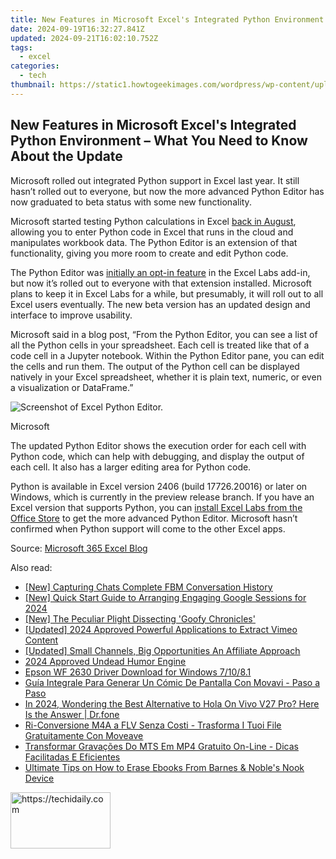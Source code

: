 ```yaml
---
title: New Features in Microsoft Excel's Integrated Python Environment – What You Need to Know About the Update
date: 2024-09-19T16:32:27.841Z
updated: 2024-09-21T16:02:10.752Z
tags:
  - excel
categories:
  - tech
thumbnail: https://static1.howtogeekimages.com/wordpress/wp-content/uploads/2024/04/an-excel-spreadsheet-in-the-background-with-the-excel-logo-in-front.jpg
---
```


## New Features in Microsoft Excel's Integrated Python Environment – What You Need to Know About the Update

Microsoft rolled out integrated Python support in Excel last year. It still hasn’t rolled out to everyone, but now the more advanced Python Editor has now graduated to beta status with some new functionality.

 Microsoft started testing Python calculations in Excel [back in August](https://fox-blue.techidaily.com/updated-in-2024-the-sleep-inducing-series-analyzing-video-bedtime-stories/), allowing you to enter Python code in Excel that runs in the cloud and manipulates workbook data. The Python Editor is an extension of that functionality, giving you more room to create and edit Python code.

 The Python Editor was [initially an opt-in feature](https://android-transfer.techidaily.com/in-2024-how-to-transfer-photos-from-honor-magic-v2-to-new-android-drfone-by-drfone-transfer-from-android-transfer-from-android/) in the Excel Labs add-in, but now it’s rolled out to everyone with that extension installed. Microsoft plans to keep it in Excel Labs for a while, but presumably, it will roll out to all Excel users eventually. The new beta version has an updated design and interface to improve usability.

 Microsoft said in a blog post, “From the Python Editor, you can see a list of all the Python cells in your spreadsheet. Each cell is treated like that of a code cell in a Jupyter notebook. Within the Python Editor pane, you can edit the cells and run them. The output of the Python cell can be displayed natively in your Excel spreadsheet, whether it is plain text, numeric, or even a visualization or DataFrame.”

![Screenshot of Excel Python Editor.](https://static1.howtogeekimages.com/wordpress/wp-content/uploads/2024/07/example_0.png) 

Microsoft

 The updated Python Editor shows the execution order for each cell with Python code, which can help with debugging, and display the output of each cell. It also has a larger editing area for Python code.

 Python is available in Excel version 2406 (build 17726.20016) or later on Windows, which is currently in the preview release branch. If you have an Excel version that supports Python, you can [install Excel Labs from the Office Store](https://support.microsoft.com/office/get-an-office-add-in-for-excel-d3df5854-0a4e-4169-9cc3-25177a288d3d) to get the more advanced Python Editor. Microsoft hasn’t confirmed when Python support will come to the other Excel apps.

 Source: [Microsoft 365 Excel Blog](https://techcommunity.microsoft.com/t5/excel-blog/graduating-the-python-editor-to-insiders-beta/ba-p/4185867)

<ins class="adsbygoogle"
     style="display:block"
     data-ad-format="autorelaxed"
     data-ad-client="ca-pub-7571918770474297"
     data-ad-slot="1223367746"></ins>

<ins class="adsbygoogle"
     style="display:block"
     data-ad-client="ca-pub-7571918770474297"
     data-ad-slot="8358498916"
     data-ad-format="auto"
     data-full-width-responsive="true"></ins>

<span class="atpl-alsoreadstyle">Also read:</span>
<div><ul>
<li><a href="https://screen-sharing-recording.techidaily.com/new-capturing-chats-complete-fbm-conversation-history/"><u>[New] Capturing Chats Complete FBM Conversation History</u></a></li>
<li><a href="https://video-screen-grab.techidaily.com/new-quick-start-guide-to-arranging-engaging-google-sessions-for-2024/"><u>[New] Quick Start Guide to Arranging Engaging Google Sessions for 2024</u></a></li>
<li><a href="https://some-approaches.techidaily.com/new-the-peculiar-plight-dissecting-goofy-chronicles/"><u>[New] The Peculiar Plight Dissecting 'Goofy Chronicles'</u></a></li>
<li><a href="https://vimeo-videos.techidaily.com/updated-2024-approved-powerful-applications-to-extract-vimeo-content/"><u>[Updated] 2024 Approved Powerful Applications to Extract Vimeo Content</u></a></li>
<li><a href="https://facebook-record-videos.techidaily.com/updated-small-channels-big-opportunities-an-affiliate-approach/"><u>[Updated] Small Channels, Big Opportunities An Affiliate Approach</u></a></li>
<li><a href="https://vp-tips.techidaily.com/2024-approved-undead-humor-engine/"><u>2024 Approved Undead Humor Engine</u></a></li>
<li><a href="https://hardware-help.techidaily.com/epson-wf-2630-driver-download-for-windows-71081/"><u>Epson WF 2630 Driver Download for Windows 7/10/8.1</u></a></li>
<li><a href="https://win-forum.techidaily.com/guia-integrale-para-generar-un-comic-de-pantalla-con-movavi-paso-a-paso/"><u>Guía Integrale Para Generar Un Cómic De Pantalla Con Movavi - Paso a Paso</u></a></li>
<li><a href="https://phone-solutions.techidaily.com/in-2024-wondering-the-best-alternative-to-hola-on-vivo-v27-pro-here-is-the-answer-drfone-by-drfone-virtual-android/"><u>In 2024, Wondering the Best Alternative to Hola On Vivo V27 Pro? Here Is the Answer | Dr.fone</u></a></li>
<li><a href="https://win-forum.techidaily.com/ri-conversione-m4a-a-flv-senza-costi-trasforma-i-tuoi-file-gratuitamente-con-moveave/"><u>Ri-Conversione M4A a FLV Senza Costi - Trasforma I Tuoi File Gratuitamente Con Moveave</u></a></li>
<li><a href="https://win-forum.techidaily.com/transformar-gravacoes-do-mts-em-mp4-gratuito-on-line-dicas-facilitadas-e-eficientes/"><u>Transformar Gravações Do MTS Em MP4 Gratuito On-Line - Dicas Facilitadas E Eficientes</u></a></li>
<li><a href="https://solve-help.techidaily.com/ultimate-tips-on-how-to-erase-ebooks-from-barnes-and-nobles-nook-device/"><u>Ultimate Tips on How to Erase Ebooks From Barnes & Noble's Nook Device</u></a></li>
</ul></div>

<!-- affiliate ads begin -->
<a href="https://malaysia-healthcare-travel-council.pxf.io/c/5597632/1576477/17382" target="_top" id="1576477">
  <img src="//a.impactradius-go.com/display-ad/17382-1576477" border="0" alt="https://techidaily.com" width="160" height="90"/>
</a>
<img height="0" width="0" src="https://malaysia-healthcare-travel-council.pxf.io/i/5597632/1576477/17382" style="position:absolute;visibility:hidden;" border="0" />
<!-- affiliate ads end -->

